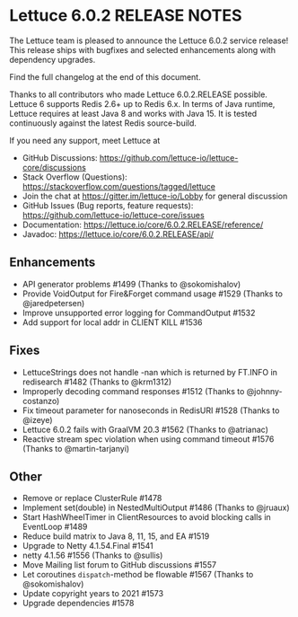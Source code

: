 Lettuce 6.0.2 RELEASE NOTES
==============================

The Lettuce team is pleased to announce the Lettuce 6.0.2 service release! 
This release ships with bugfixes and selected enhancements along with dependency upgrades. 
 
Find the full changelog at the end of this document.

Thanks to all contributors who made Lettuce 6.0.2.RELEASE possible.
Lettuce 6 supports Redis 2.6+ up to Redis 6.x. In terms of Java runtime, Lettuce requires at least Java 8 and works with Java 15. It is tested continuously against the latest Redis source-build.

If you need any support, meet Lettuce at

* GitHub Discussions: https://github.com/lettuce-io/lettuce-core/discussions
* Stack Overflow (Questions): https://stackoverflow.com/questions/tagged/lettuce
* Join the chat at https://gitter.im/lettuce-io/Lobby for general discussion
* GitHub Issues (Bug reports, feature requests): https://github.com/lettuce-io/lettuce-core/issues
* Documentation: https://lettuce.io/core/6.0.2.RELEASE/reference/
* Javadoc: https://lettuce.io/core/6.0.2.RELEASE/api/

Enhancements
------------
* API generator problems #1499 (Thanks to @sokomishalov)
* Provide VoidOutput for Fire&Forget command usage #1529 (Thanks to @jaredpetersen)
* Improve unsupported error logging for CommandOutput #1532
* Add support for local addr in CLIENT KILL #1536

Fixes
-----
* LettuceStrings does not handle -nan which is returned by FT.INFO in redisearch #1482 (Thanks to @krm1312)
* Improperly decoding command responses #1512 (Thanks to @johnny-costanzo)
* Fix timeout parameter for nanoseconds in RedisURI #1528 (Thanks to @izeye)
* Lettuce 6.0.2 fails with GraalVM 20.3 #1562 (Thanks to @atrianac)
* Reactive stream spec violation when using command timeout #1576 (Thanks to @martin-tarjanyi)

Other
-----
* Remove or replace ClusterRule #1478
* Implement set(double) in NestedMultiOutput #1486 (Thanks to @jruaux)
* Start HashWheelTimer in ClientResources to avoid blocking calls in EventLoop #1489
* Reduce build matrix to Java 8, 11, 15, and EA #1519
* Upgrade to Netty 4.1.54.Final #1541
* netty 4.1.56 #1556 (Thanks to @sullis)
* Move Mailing list forum to GitHub discussions #1557
* Let coroutines `dispatch`-method be flowable #1567 (Thanks to @sokomishalov)
* Update copyright years to 2021 #1573
* Upgrade dependencies #1578
